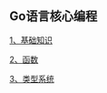 Go语言核心编程
-----------------------

[1、基础知识](1、基础知识/README.md)

[2、函数](2、函数/README.md)

[3、类型系统](3、类型系统/README.md)
